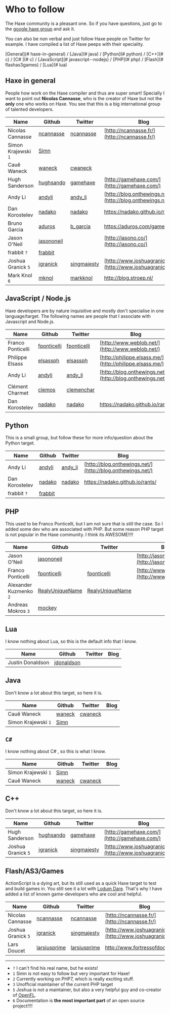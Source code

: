 # Who to follow

The Haxe community is a pleasant one.
So if you have questions, just go to the [google haxe group](https://groups.google.com/forum/#!topic/haxelang/) and ask it.

You can also be non verbal and just follow Haxe people on Twitter for example.
I have compiled a list of Haxe peeps with their speciality.


[General](# haxe-in-general) / [Java](# java) / [Python](# python) / [C++](# c) / [C# ](# c) / [JavaScript](# javascript--nodejs) / [PHP](# php) / [Flash](# flashas3games) / [Lua](# lua)

<a name="haxe"></a>
## Haxe in general

People how work on the Haxe compiler and thus are super smart!
Specially I want to point out __Nicolas Cannasse__, who is the creator of Haxe but not the **only** one who works on Haxe.
You see that this is a big international group of talented developers.

| Name | Github | Twitter | Blog |
|------|--------|---------|------|
| Nicolas Cannasse | [ncannasse](https://github.com/ncannasse) | [ncannasse](https://twitter.com/ncannasse) | [http://ncannasse.fr/](http://ncannasse.fr/) |
| Simon Krajewski `1` | [Simn](https://github.com/Simn) |  |  |
| Cauê Waneck  | [waneck](https://github.com/waneck) | [cwaneck](https://twitter.com/cwaneck)  | |
| Hugh Sanderson | [hughsando](https://github.com/hughsando) | [gamehaxe](https://twitter.com/gamehaxe) |  [http://gamehaxe.com/](http://gamehaxe.com/) |
| Andy Li | [andyli](https://github.com/andyli) | [andy_li](https://twitter.com/andy_li) | [http://blog.onthewings.net/](http://blog.onthewings.net/) |
| Dan Korostelev | [nadako](https://github.com/nadako) | [nadako](https://twitter.com/nadako) | <https://nadako.github.io/rants/> |
| Bruno Garcia | [aduros](https://github.com/aduros) | [b_garcia](https://twitter.com/b_garcia) | <https://aduros.com/games/> |
| Jason O'Neil | [jasononeil](https://github.com/jasononeil/) |  |  [http://jasono.co/](http://jasono.co/) |
| frabbit `?` | [frabbit](https://github.com/frabbit) |  |  |
| Joshua Granick `5` | [jgranick](https://github.com/jgranick) | [singmajesty](https://twitter.com/singmajesty) | [http://www.joshuagranick.com/](http://www.joshuagranick.com/) |
| Mark Knol `6` | [mknol](https://twitter.com/mknol) | [markknol](https://github.com/markknol) | <http://blog.stroep.nl/>


<a name="js"></a>
## JavaScript / Node.js

Haxe developers are by nature inquisitive and mostly don't specialise in one language/target. The following names are people that I associate with Javascript and Node.js.

| Name | Github | Twitter | Blog |
|------|--------|---------|------|
| Franco Ponticelli | [fponticelli](https://github.com/fponticelli) | [fponticelli](https://twitter.com/fponticelli) | [http://www.weblob.net/](http://www.weblob.net/)|
| Philippe Elsass | [elsassph](https://github.com/elsassph) | [elsassph](https://twitter.com/elsassph) | [http://philippe.elsass.me/](http://philippe.elsass.me/)|
| Andy Li | [andyli](https://github.com/andyli) | [andy_li](https://twitter.com/andy_li) | [http://blog.onthewings.net/](http://blog.onthewings.net/) |
| Clément Charmet | [clemos](https://github.com/clemos) | [clemenchar](https://twitter.com/clemenchar) | |
| Dan Korostelev | [nadako](https://github.com/nadako) | [nadako](https://twitter.com/nadako) | <https://nadako.github.io/rants/> |


<a name="python"></a>
## Python

This is a small group, but follow these for more info/question about the Python target.

| Name | Github | Twitter | Blog |
|------|--------|---------|------|
| Andy Li | [andyli](https://github.com/andyli) | [andy_li](https://twitter.com/andy_li) |  [http://blog.onthewings.net/](http://blog.onthewings.net/) |
| Dan Korostelev | [nadako](https://github.com/nadako) | [nadako](https://twitter.com/nadako) | <https://nadako.github.io/rants/> |
| frabbit `?` | [frabbit](https://github.com/frabbit) |  |  |


<a name="php"></a>
## PHP

This used to be Franco Ponticelli, but I am not sure that is still the case.
So I added some dev who are associated with PHP. But some reason PHP target is not popular in the Haxe community.
I think its AWESOME!!!!

| Name | Github | Twitter | Blog |
|------|--------|---------|------|
| Jason O'Neil | [jasononeil](https://github.com/jasononeil/) |  |  [http://jasono.co/](http://jasono.co/) |
| Franco Ponticelli | [fponticelli](https://github.com/fponticelli) | [fponticelli](https://twitter.com/fponticelli) | [http://www.weblob.net/](http://www.weblob.net/)|
| Alexander Kuzmenko `2` | [RealyUniqueName](https://github.com/RealyUniqueName) | [RealyUniqueName](https://twitter.com/RealyUniqueName)  |  |
| Andreas Mokros `3` | [mockey](https://github.com/mockey) |  |  |


<a name="lua"></a>
## Lua

I know nothing about Lua, so this is the default info that I know.

| Name | Github | Twitter | Blog |
|------|--------|---------|------|
| Justin Donaldson | [jdonaldson](https://github.com/jdonaldson) | | |


<a name="java"></a>
## Java

Don't know a lot about this target, so here it is.

| Name | Github | Twitter | Blog |
|------|--------|---------|------|
| Cauê Waneck  | [waneck](https://github.com/waneck) | [cwaneck](https://twitter.com/cwaneck) |  |
| Simon Krajewski `1` | [Simn](https://github.com/Simn) |  |  |

<a name="cs"></a>
## `C# `

I know nothing about C# , so this is what I know.

| Name | Github | Twitter | Blog |
|------|--------|---------|------|
| Simon Krajewski `1` | [Simn](https://github.com/Simn) |  |  |
| Cauê Waneck  | [waneck](https://github.com/waneck) | [cwaneck](https://twitter.com/cwaneck)  | |


<a name="cpp"></a>
## C++

Don't know a lot about this target, so here it is.

| Name | Github | Twitter | Blog |
|------|--------|---------|------|
| Hugh Sanderson | [hughsando](https://github.com/hughsando) | [gamehaxe](https://twitter.com/gamehaxe) |  [http://gamehaxe.com/](http://gamehaxe.com/) |
| Joshua Granick `5`| [jgranick](https://github.com/jgranick) | [singmajesty](https://twitter.com/singmajesty) | [http://www.joshuagranick.com/](http://www.joshuagranick.com/) |

<a name="flash"></a>
## Flash/AS3/Games

ActionScript is a dying art, but its still used as a quick Haxe target to test and build games in.
You still see it a lot with [Lodum Dare](http://ludumdare.com/compo/).
That's why I have added a list of known game-developers who are cool and helpful.

| Name | Github | Twitter | Blog |
|-------|-------|---------|------|
| Nicolas Cannasse | [ncannasse](https://github.com/ncannasse) | [ncannasse](https://twitter.com/ncannasse) | [http://ncannasse.fr/](http://ncannasse.fr/) |
| Joshua Granick `5` | [jgranick](https://github.com/jgranick) | [singmajesty](https://twitter.com/singmajesty) | [http://www.joshuagranick.com/](http://www.joshuagranick.com/) |
| Lars Doucet | [larsiusprime](https://github.com/larsiusprime) | [larsiusprime](https://twitter.com/larsiusprime) | <http://www.fortressofdoors.com/> |





------


* `?` I can't find his real name, but he exists!
* `1` Simn is not easy to follow but very important for Haxe!
* `2` Currently working on PHP7, which is really exciting stuff.
* `3` Unofficial maintainer of the current PHP target
* `5` Joshua is not a maintainer, but also a very helpful guy and co-creator of [OpenFL](http://www.openfl.org/).
* `6` Documentation is __the most important part__ of an open source project!!!!
